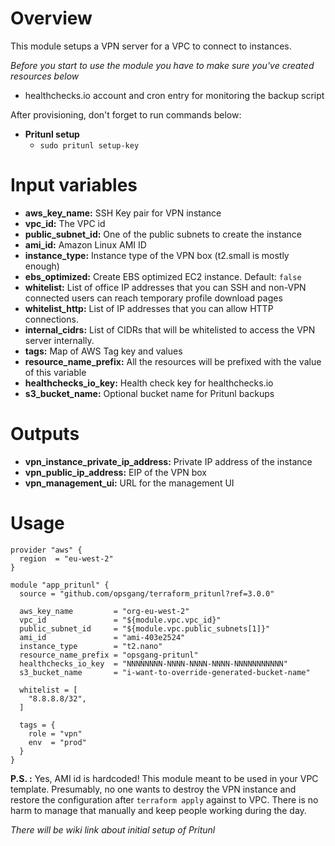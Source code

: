 # Overview
This module setups a VPN server for a VPC to connect to instances.

*Before you start to use the module you have to make sure you've created resources below*

* healthchecks.io account and cron entry for monitoring the backup script

After provisioning, don't forget to run commands below:

* **Pritunl setup**
  * `sudo pritunl setup-key`

# Input variables

* **aws_key_name:** SSH Key pair for VPN instance
* **vpc_id:** The VPC id
* **public_subnet_id:** One of the public subnets to create the instance
* **ami_id:** Amazon Linux AMI ID
* **instance_type:** Instance type of the VPN box (t2.small is mostly enough)
* **ebs_optimized:** Create EBS optimized EC2 instance. Default: `false`
* **whitelist:** List of office IP addresses that you can SSH and non-VPN connected users can reach temporary profile download pages
* **whitelist_http:** List of IP addresses that you can allow HTTP connections.
* **internal_cidrs:** List of CIDRs that will be whitelisted to access the VPN server internally.
* **tags:** Map of AWS Tag key and values
* **resource_name_prefix:** All the resources will be prefixed with the value of this variable
* **healthchecks_io_key:** Health check key for healthchecks.io
* **s3_bucket_name:** Optional bucket name for Pritunl backups

# Outputs
* **vpn_instance_private_ip_address:** Private IP address of the instance
* **vpn_public_ip_address:** EIP of the VPN box
* **vpn_management_ui:** URL for the management UI


# Usage

```
provider "aws" {
  region  = "eu-west-2"
}

module "app_pritunl" {
  source = "github.com/opsgang/terraform_pritunl?ref=3.0.0"

  aws_key_name         = "org-eu-west-2"
  vpc_id               = "${module.vpc.vpc_id}"
  public_subnet_id     = "${module.vpc.public_subnets[1]}"
  ami_id               = "ami-403e2524"
  instance_type        = "t2.nano"
  resource_name_prefix = "opsgang-pritunl"
  healthchecks_io_key  = "NNNNNNNN-NNNN-NNNN-NNNN-NNNNNNNNNNN"
  s3_bucket_name       = "i-want-to-override-generated-bucket-name"

  whitelist = [
    "8.8.8.8/32",
  ]

  tags = {
    role = "vpn"
    env  = "prod"
  }
}
```

**P.S. :** Yes, AMI id is hardcoded! This module meant to be used in your VPC template. Presumably, no one wants to destroy the VPN instance and restore the configuration after `terraform apply` against to VPC. There is no harm to manage that manually and keep people working during the day.

*There will be wiki link about initial setup of Pritunl*

